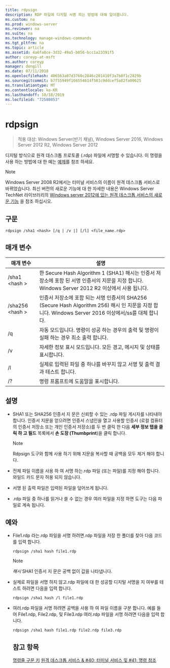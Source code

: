 ```yaml
---
title: rdpsign
description: RDP 파일에 디지털 서명 하는 방법에 대해 알아봅니다.
ms.custom: na
ms.prod: windows-server
ms.reviewer: na
ms.suite: na
ms.technology: manage-windows-commands
ms.tgt_pltfrm: na
ms.topic: article
ms.assetid: 4a6fa8ce-3d32-49a5-b056-bcc1a23391f5
author: coreyp-at-msft
ms.author: coreyp
manager: dongill
ms.date: 07/11/2018
ms.openlocfilehash: 406563a07d3760c2846c201410f3a7b8f1c2829b
ms.sourcegitcommit: b7f55949f166554614f581c9ddcef5a82fa00625
ms.translationtype: MT
ms.contentlocale: ko-KR
ms.lasthandoff: 10/18/2019
ms.locfileid: "72588053"
---
```

# <a name="rdpsign"></a>rdpsign

>적용 대상: Windows Server(반기 채널), Windows Server 2016, Windows Server 2012 R2, Windows Server 2012

디지털 방식으로 원격 데스크톱 프로토콜 (.rdp) 파일에 서명할 수 있습니다.
이 명령을 사용 하는 방법에 대 한 예는 [예제](#BKMK_examples)를 참조 하세요.

> [!NOTE]
> Windows Server 2008 R2에서는 터미널 서비스의 이름이 원격 데스크톱 서비스로 바뀌었습니다. 최신 버전의 새로운 기능에 대 한 자세한 내용은 Windows Server TechNet 라이브러리의 [Windows server 2012에 있는 원격 데스크톱 서비스의 새로운 기능](https://technet.microsoft.com/library/hh831527) 을 참조 하십시오.

## <a name="syntax"></a>구문
```
rdpsign /sha1 <hash> [/q | /v |] [/l] <file_name.rdp>
```

## <a name="parameters"></a>매개 변수

|매개 변수|설명|
|-------|--------|
|/sha1 \<hash >|한 Secure Hash Algorithm 1 (SHA1) 해시는 인증서 저장소에 포함 된 서명 인증서의 지문을 지정 합니다. Windows Server 2012 R2 이상에서 사용 됩니다.|
|/sha256 \<hash >|인증서 저장소에 포함 되는 서명 인증서의 SHA256 (Secure Hash Algorithm 256) 해시 인 지문을 지정 합니다. Windows Server 2016 이상에서/ss를 대체 합니다.|
|/q|자동 모드입니다. 명령이 성공 하는 경우의 출력 및 명령이 실패 하는 경우 최소 출력 합니다.|
|/v|자세한 정보 표시 모드입니다. 모든 경고, 메시지 및 상태를 표시합니다.|
|/l|실제로 입력된 파일 중 하나를 바꾸지 않고 서명 및 출력 결과 테스트 합니다.|
|/?|명령 프롬프트에 도움말을 표시합니다.|

## <a name="remarks"></a>설명
-   SHA1 또는 SHA256 인증서 지 문은 신뢰할 수 있는 .rdp 파일 게시자를 나타내야 합니다. 인증서 지문을 얻으려면 인증서 스냅인을 열고 사용할 인증서 (로컬 컴퓨터의 인증서 저장소 또는 개인 인증서 저장소)를 두 번 클릭 한 다음 **세부 정보 탭을 클릭 하 고 필드** 목록에서 **손 도장 (Thumbprint**)을 클릭 합니다.

    > [!NOTE]
    > Rdpsign 도구와 함께 사용 하기 위해 지문을 복사할 때 공백을 모두 제거 해야 합니다.

-   전체 파일 이름을 사용 하 여 서명 하는.rdp 파일 (또는 파일)를 지정 해야 합니다. 와일드 카드 문자 허용 되지 않습니다.
-   서명 된 출력 파일은 입력된 파일을 덮어쓰게 됩니다.
-   .rdp 파일 중 하나를 읽거나 쓸 수 없는 경우 여러 파일을 지정 하면 도구는 다음 파일로 계속 됩니다.

## <a name="BKMK_examples"></a>예와
- File1.rdp 라는.rdp 파일을 서명 하려면.rdp 파일을 저장 한 폴더를 찾아 다음 코드를 입력 합니다.
  ```
  rdpsign /sha1 hash file1.rdp
  ```
  > [!NOTE]
  > *해시* SHA1 인증서 지 문은 공백 없이 값을 나타냅니다.
- 실제로 파일을 서명 하지 않고.rdp 파일에 대 한 성공할 디지털 서명을 지 여부를 테스트 하려면 다음을 입력 합니다.
  ```
  rdpsign /sha1 hash /l file1.rdp
  ```
- 여러.rdp 파일을 서명 하려면 공백을 사용 하 여 파일 이름을 구분 합니다. 예를 들어 File1.rdp, File2.rdp, 및 File3.rdp 여러.rdp 파일을 서명 하려면 다음을 입력 합니다.
  ```
  rdpsign /sha1 hash file1.rdp file2.rdp file3.rdp
  ```
  ## <a name="see-also"></a>참고 항목
  [명령줄 구문 키](command-line-syntax-key.md)
  [원격 데스크톱 서비스 & #40; 터미널 서비스 및 #41; 명령 참조](remote-desktop-services-terminal-services-command-reference.md)
